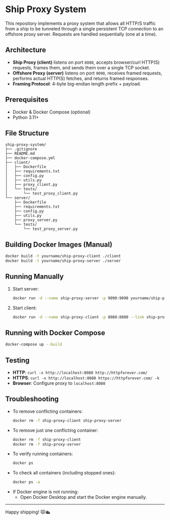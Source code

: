 # Ship Proxy System

This repository implements a proxy system that allows all HTTP/S traffic from a ship to be tunneled through a single persistent TCP connection to an offshore proxy server. Requests are handled sequentially (one at a time).

## Architecture

- **Ship Proxy (client)** listens on port `8080`, accepts browser/curl HTTP(S) requests, frames them, and sends them over a single TCP socket.
- **Offshore Proxy (server)** listens on port `9090`, receives framed requests, performs actual HTTP(S) fetches, and returns framed responses.
- **Framing Protocol**: 4-byte big-endian length prefix + payload.

## Prerequisites

- Docker & Docker Compose (optional)
- Python 3.11+

## File Structure

```
ship-proxy-system/
├── .gitignore
├── README.md
├── docker-compose.yml
├── client/
│   ├── Dockerfile
│   ├── requirements.txt
│   ├── config.py
│   ├── utils.py
│   ├── proxy_client.py
│   └── tests/
│       └── test_proxy_client.py
└── server/
    ├── Dockerfile
    ├── requirements.txt
    ├── config.py
    ├── utils.py
    ├── proxy_server.py
    └── tests/
        └── test_proxy_server.py
```


## Building Docker Images (Manual)

```bash
docker build -t yourname/ship-proxy-client ./client
docker build -t yourname/ship-proxy-server ./server
```

## Running Manually

1. Start server:
   ```bash
   docker run -d --name ship-proxy-server -p 9090:9090 yourname/ship-proxy-server
   ```
2. Start client:
   ```bash
   docker run -d --name ship-proxy-client -p 8080:8080 --link ship-proxy-server yourname/ship-proxy-client
   ```

## Running with Docker Compose

```bash
docker-compose up --build
```

## Testing

- **HTTP**: `curl -x http://localhost:8080 http://httpforever.com/`
- **HTTPS**: `curl -x http://localhost:8080 https://httpforever.com/ -k`
- **Browser**: Configure proxy to `localhost:8080`

## Troubleshooting

- To remove conflicting containers:
  ```bash
  docker rm -f ship-proxy-client ship-proxy-server
  ```
- To remove just one conflicting container:
  ```bash
  docker rm -f ship-proxy-client
  docker rm -f ship-proxy-server
  ```
- To verify running containers:
  ```bash
  docker ps
  ```
- To check all containers (including stopped ones):
  ```bash
  docker ps -a
  ```
- If Docker engine is not running:
  - Open Docker Desktop and start the Docker engine manually.

---
Happy shipping! 😾🛳️

